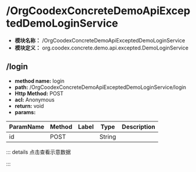 # /OrgCoodexConcreteDemoApiExceptedDemoLoginService

* **模块名称：** /OrgCoodexConcreteDemoApiExceptedDemoLoginService
* **模块定义：** org.coodex.concrete.demo.api.excepted.DemoLoginService




## <span id="m1">/login</span>




* **method name:** login
* **path:** /OrgCoodexConcreteDemoApiExceptedDemoLoginService/login
* **Http Method:** POST
* **acl:** Anonymous
* **return:** void
* **params:** 

| ParamName | Method | Label | Type                  | Description |
| --------- | -- | ---- | --------------------- | ------------ |
| id | POST |  | String | 　 |

::: details 点击查看示意数据

:::

